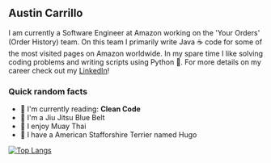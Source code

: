 ## Austin Carrillo

I am currently a Software Engineer at Amazon working on the 'Your Orders' (Order History) team.  On this team I primarily write Java ☕️ code for some of the most visited pages on Amazon worldwide.  In my spare time I like solving coding problems and writing scripts using Python 🐍.  For more details on my career check out my [LinkedIn](https://www.linkedin.com/in/austin-g-carrillo/)!

### Quick random facts
- 📖 I'm currently reading: **Clean Code**
- 🥋 I'm a Jiu Jitsu Blue Belt
- 🥊 I enjoy Muay Thai
- 🐶 I have a American Stafforshire Terrier named Hugo

[![Top Langs](https://github-readme-stats.vercel.app/api/top-langs/?username=acarrillo2&layout=compact)](https://github.com/acarrillo2)
